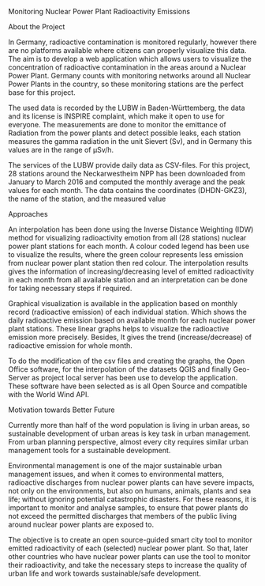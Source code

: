 Monitoring Nuclear Power Plant Radioactivity Emissions

About the Project

In Germany, radioactive contamination is monitored regularly, however there are no platforms available where citizens can properly visualize this data. The aim is to develop a web application which allows users to visualize the concentration of radioactive contamination in the areas around a Nuclear Power Plant. Germany counts with monitoring networks around all Nuclear Power Plants in the country, so these monitoring stations are the perfect base for this project. 

The used data is recorded by the LUBW in Baden-Württemberg, the data and its license is INSPIRE complaint, which make it open to use for everyone. The measurements are done to monitor the emittance of Radiation from the power plants and detect possible leaks, each station measures the gamma radiation in the unit Sievert (Sv), and in Germany this values are in the range of µSv/h. 

The services of the LUBW provide daily data as CSV-files. For this project, 28 stations around the Neckarwestheim NPP has been downloaded from January to March 2016 and computed the monthly average and the peak values for each month. The data contains the coordinates (DHDN-GKZ3), the name of the station, and the measured value

Approaches 

An interpolation has been done using the Inverse Distance Weighting (IDW) method for visualizing radioactivity emotion from all (28 stations) nuclear power plant stations for each month. A colour coded legend has been use to visualize the results, where the green colour represents less emission from nuclear power plant station then red colour. The interpolation results gives the information of increasing/decreasing level of emitted radioactivity in each month from all available station and an interpretation can be done for taking necessary steps if required. 

Graphical visualization is available in the application based on monthly record (radioactive emission) of each individual station. Which shows the daily radioactive emission based on available month for each nuclear power plant stations. These linear graphs helps to visualize the radioactive emission more precisely. Besides, It gives the trend (increase/decrease) of radioactive emission for whole month.

To do the modification of the csv files and creating the graphs, the Open Office software, for the interpolation of the datasets QGIS and finally Geo-Server as project local server has been use to develop the application. These software have been selected as is all Open Source and compatible with the World Wind API. 

Motivation towards Better Future

Currently more than half of the word population is living in urban areas, so sustainable development of urban areas is key task in urban management. From urban planning perspective, almost every city requires similar urban management tools for a sustainable development. 

Environmental management is one of the major sustainable urban management issues, and when it comes to environmental matters, radioactive discharges from nuclear power plants can have severe impacts, not only on the environments, but also on humans, animals, plants and sea life; without ignoring potential catastrophic disasters. For these reasons, it is important to monitor and analyse samples, to ensure that power plants do not exceed the permitted discharges that members of the public living around nuclear power plants are exposed to.

The objective is to create an open source-guided smart city tool to monitor emitted radioactivity of each (selected) nuclear power plant. So that, later other countries who have nuclear power plants can use the tool to monitor their radioactivity, and take the necessary steps to increase the quality of urban life and work towards sustainable/safe development.  


